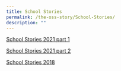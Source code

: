 ```yaml
---
title: School Stories
permalink: /the-oss-story/School-Stories/
description: ""
---
```



[School Stories 2021 part 1](https://www.flipsnack.com/mycherylfan/oss-school-stories-2021-ccas-that-count-final.html)

[School Stories 2021 part 2](https://www.flipsnack.com/mycherylfan/oss-school-stories-2021-outramian-overcomers-final.html)

[School Stories 2018](https://www.flipsnack.com/chercheryl/school-stories-2018.html)